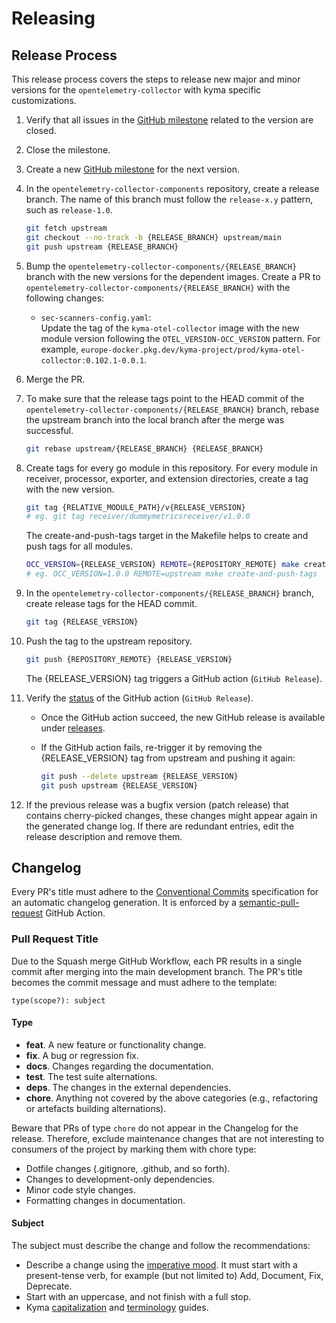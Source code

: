 # Releasing

## Release Process

This release process covers the steps to release new major and minor versions for the `opentelemetry-collector` with kyma specific customizations.

1. Verify that all issues in the [GitHub milestone](https://github.com/kyma-project/opentelemetry-collector-components/milestones) related to the version are closed.

2. Close the milestone.

3. Create a new [GitHub milestone](https://github.com/kyma-project/opentelemetry-collector-components/milestones) for the next version.

4. In the `opentelemetry-collector-components` repository, create a release branch.
   The name of this branch must follow the `release-x.y` pattern, such as `release-1.0`.

   ```bash
   git fetch upstream
   git checkout --no-track -b {RELEASE_BRANCH} upstream/main
   git push upstream {RELEASE_BRANCH}
   ```

5. Bump the `opentelemetry-collector-components/{RELEASE_BRANCH}` branch with the new versions for the dependent images.
   Create a PR to `opentelemetry-collector-components/{RELEASE_BRANCH}` with the following changes:
   - `sec-scanners-config.yaml`:  
     Update the tag of the `kyma-otel-collector` image with the new module version following the `OTEL_VERSION-OCC_VERSION` pattern. For example, `europe-docker.pkg.dev/kyma-project/prod/kyma-otel-collector:0.102.1-0.0.1`.

6. Merge the PR.


7. To make sure that the release tags point to the HEAD commit of the `opentelemetry-collector-components/{RELEASE_BRANCH}` branch, rebase the upstream branch into the local branch after the merge was successful.

   ```bash
   git rebase upstream/{RELEASE_BRANCH} {RELEASE_BRANCH}
   ```
   
7. Create tags for every go module in this repository.
   For every module in receiver, processor, exporter, and extension directories, create a tag with the new version.

   ```bash
   git tag {RELATIVE_MODULE_PATH}/v{RELEASE_VERSION}
   # eg. git tag receiver/dummymetricsreceiver/v1.0.0
   ```

   The create-and-push-tags target in the Makefile helps to create and push tags for all modules.
   ```bash
   OCC_VERSION={RELEASE_VERSION} REMOTE={REPOSITORY_REMOTE} make create-and-push-tags
   # eg. OCC_VERSION=1.0.0 REMOTE=upstream make create-and-push-tags
   ```

8. In the `opentelemetry-collector-components/{RELEASE_BRANCH}` branch, create release tags for the HEAD commit.

   ```bash
   git tag {RELEASE_VERSION}
   ```

9. Push the tag to the upstream repository.

   ```bash
   git push {REPOSITORY_REMOTE} {RELEASE_VERSION}
   ```

   The {RELEASE_VERSION} tag triggers a GitHub action (`GitHub Release`). 

10. Verify the [status](https://github.com/kyma-project/opentelemetry-collector-components/actions) of the GitHub action (`GitHub Release`).
    - Once the GitHub action succeed, the new GitHub release is available under [releases](https://github.com/kyma-project/opentelemetry-collector-components/releases).
    - If the GitHub action fails, re-trigger it by removing the {RELEASE_VERSION} tag from upstream and pushing it again:

      ```bash
      git push --delete upstream {RELEASE_VERSION}
      git push upstream {RELEASE_VERSION}
      ```

11. If the previous release was a bugfix version (patch release) that contains cherry-picked changes, these changes might appear again in the generated change log. If there are redundant entries, edit the release description and remove them.

## Changelog

Every PR's title must adhere to the [Conventional Commits](https://www.conventionalcommits.org/en/v1.0.0/) specification for an automatic changelog generation. It is enforced by a [semantic-pull-request](https://github.com/marketplace/actions/semantic-pull-request) GitHub Action.

### Pull Request Title

Due to the Squash merge GitHub Workflow, each PR results in a single commit after merging into the main development branch. The PR's title becomes the commit message and must adhere to the template:

`type(scope?): subject`

#### Type

- **feat**. A new feature or functionality change.
- **fix**. A bug or regression fix.
- **docs**. Changes regarding the documentation.
- **test**. The test suite alternations.
- **deps**. The changes in the external dependencies.
- **chore**. Anything not covered by the above categories (e.g., refactoring or artefacts building alternations).

Beware that PRs of type `chore` do not appear in the Changelog for the release. Therefore, exclude maintenance changes that are not interesting to consumers of the project by marking them with chore type:

- Dotfile changes (.gitignore, .github, and so forth).
- Changes to development-only dependencies.
- Minor code style changes.
- Formatting changes in documentation.

#### Subject

The subject must describe the change and follow the recommendations:

- Describe a change using the [imperative mood](https://en.wikipedia.org/wiki/Imperative_mood).  It must start with a present-tense verb, for example (but not limited to) Add, Document, Fix, Deprecate.
- Start with an uppercase, and not finish with a full stop.
- Kyma [capitalization](https://github.com/kyma-project/community/blob/main/docs/guidelines/content-guidelines/02-style-and-terminology.md#capitalization) and [terminology](https://github.com/kyma-project/community/blob/main/docs/guidelines/content-guidelines/02-style-and-terminology.md#terminology) guides.
